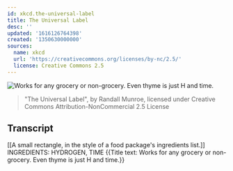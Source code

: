 ```yaml
---
id: xkcd.the-universal-label
title: The Universal Label
desc: ''
updated: '1616126764398'
created: '1350630000000'
sources:
  name: xkcd
  url: 'https://creativecommons.org/licenses/by-nc/2.5/'
  license: Creative Commons 2.5
---
```

![Works for any grocery or non-grocery. Even thyme is just H and time.](https://imgs.xkcd.com/comics/the_universal_label.png)
> "The Universal Label", by Randall Munroe, licensed under Creative Commons Attribution-NonCommercial 2.5 License

## Transcript
[[A small rectangle, in the style of a food package's ingredients list.]]
INGREDIENTS:
HYDROGEN, TIME
{{Title text: Works for any grocery or non-grocery. Even thyme is just H and time.}}

